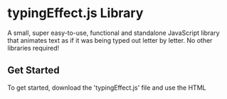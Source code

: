 # typingEffect.js Library
A small, super easy-to-use, functional and standalone JavaScript library that animates text as if it was being typed out letter by letter. No other libraries required!

## Get Started
To get started, download the 'typingEffect.js' file and use the HTML <script> tag to import it. That's it!<br>To use the development version, use the 'unMinifed.js' script instead.
<br><br>
If the page might be out of focus for longer than 5 seconds, say the user is on another tab, some features could be broken due to browser tick throttling . Check out this <a href="https://github.com/turuslan/HackTimer" target="_blank">repo</a> to solve this issue. There is nothing my script can do apart from copy the linked script.
<br><br>
Browsers and PCs may not be able to handle many elements being animated at once, mainly due to the script being based on timings and JavaScript being a synchronous language.

## Demo Page
Before you learn how to use this library, you may want to see a demo! There is one in this repo's files, but for a live version, click this link to be directed to one: <a href="http://lnps.co.uk/customLibraries/customWriting/demo.html" target="_blank">demo</a>. Enjoy, and I hope it is useful!

## HTML Setup
A list of attributes you can give elements that you want to animate is as follows:
 - <b>addTypingEffect</b>: required for all elements that you would like the text inside to be animated. Don't worry, \<br>s are taken into account! This attribute does not need a value.
 - <b>typingSpeed</b>: required for all elements that use the 'addTypingEffect' attribute. A string ("") that contains a float. It is how long <i>in seconds</i> the pause between letters should be. Example: <code>\<p typingSpeed="0.5">\</p></code>
 - <b>typingLoop</b>: required for all elements that use the 'addTypingEffect' attribute. A string ("") that contains either 'false' or how long <i>in seconds</i> the pause between each loop should be, usually how long the text is not changing but is visible (check out <code>typingBackspace</code> for more information). Example: <code>\<p typingLoop="2">\</p></code> or <code>\<p typingLoop="false">\</p></code>
 - <b>typingKeepHeight</b>: required for all elements that use the 'addTypingEffect' attribute. A string ("") that contains a boolean. On multiline text, other elements beneath will move up and down when text is written, if this value is false. By making this value 'true', this library will calculate the space needed and ensure that elements beneath will not move about. Recommended for multiline text. Example: <code>\<p typingKeepHeight="true">\</p></code> or <code>\<p typingKeepHeight="false">\</p></code>
 - <b>typingStopAllow</b>: required for all elements that use the 'addTypingEffect' attribute. A string ("") that contains a boolean. Dictates wether JavaScript is allowed to stop this elements animation. Explained more in the JavaScript Usage section. Example: <code>\<p typingStopAllow="true">\</p></code> or <code>\<p typingStopAllow="false">\</p></code>
 - <b>typingBackspace</b>: required for all elements that use the 'addTypingEffect' attribute. Only matters if <code>typingLoop</code> is not false. A string ("") that contains either 'false' or how long <i>in seconds</i> the text is visible before being backspaced at the same rate as <code>typingSpeed</code>. If this is not false, the <code>typingLoop</code> value becomes how long the text is not shown for, between all characters being backspaced and the text being animated again. If this attribute's value is 'false', then the text will be shown for the value of <code>typingLoop</code>, and then deleted in one big block and started again. Example: <code>\<p typingBackspace="2">\</p></code> or <code>\<p typingBackspace="false">\</p></code> 
<br><br>
 - <b>id</b>: required for all elements that use the 'addTypingEffect' attribute. This is just the standard HTML tag, but it gives the script something to work with.
 <br><br>
 - <b>typingAnimating</b>: <b>do not use</b>, only included in this guide for completion! This is a way of checking if the element is being animated, before calling <code>typing.stopWrite()</code>. If it is 'false' or undefined/null, then the element is not being animated. Calling <code>typing.stopWrite()</code> will return an error if this value is not 'true'. 
 
Text inside the element is animated, and \<br>s are rendered as they should be. <b>Other child tags/elements will be typed out!</b>

## JavaScript Usage
All functions begin with <code>typing.</code>. This keeps the other scripts from getting confused with variables an functions, and is known as encapsulation. This is the only variable that must not be used anywhere else in any scripts.
<br>
 - <b>typing.startWrite()</b>: this function will immediately start all typing animations with their appropriate options as listed above in the HTML Setup section. If an element does not have an 'id', then this will throw an error.
 - <b>typing.stopWrite(id, replaceValue)</b>: this function will attempt to stop the typing animation of the given id's element. Both arguments are required. It returns a promise. If the 'typingStopAllow' is set to false, the typing animation will not stop and the promise will throw an error. If it is set to true, then the typing will stop, with a success array as output. The replaceValue argument can be set to false or a string. If set to false, then the animation will stop, and the text will not change. Providing a string will change the typing text and restart the animation with the new text automatically. The success array is [elementStopped, (true/false based on replaceValue)]. Example:<br><code>typing.stopWrite("example_element_id", "New Text")</code><br><code>
			.then(function(result)</code><br><code>
			{</code><br><code>
			 	 alert("Writing Changed Or Stopped!");</code><br><code>
			  	alert(result[0]);</code><br><code>
			  	alert(result[1]);</code><br><code>
			})</code><br><code>
			.catch(function(error)</code><br><code>
			{</code><br><code>
				  alert(error);</code><br><code>
			});</code>

## Next Planned Features
 - Manual Start, start an element's animation independently (<b>currently in work</b>)
 - Flashing Cursor Option

## Thanks for using this library!
Please leave a star if you found it useful or if you liked it! Don't forget to watch for updates!
